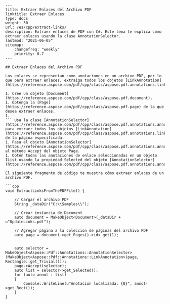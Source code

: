 ```
---
title: Extraer Enlaces del Archivo PDF 
linktitle: Extraer Enlaces
type: docs
weight: 30
url: /es/cpp/extract-links/
description: Extraer enlaces de PDF con C#. Este tema te explica cómo extraer enlaces usando la clase AnnotationSelector. 
lastmod: "2021-06-05"
sitemap:
    changefreq: "weekly"
    priority: 0.7
---

## Extraer Enlaces del Archivo PDF

Los enlaces se representan como anotaciones en un archivo PDF, por lo que para extraer enlaces, extraiga todos los objetos [LinkAnnotation](https://reference.aspose.com/pdf/cpp/class/aspose.pdf.annotations.link_annotation/).

1. Cree un objeto [Document](https://reference.aspose.com/pdf/cpp/class/aspose.pdf.document).
1. Obtenga la [Page](https://reference.aspose.com/pdf/cpp/class/aspose.pdf.page) de la que desea extraer enlaces.
1.
``` Usa la clase [AnnotationSelector](https://reference.aspose.com/pdf/cpp/class/aspose.pdf.annotations.annotation_selector/) para extraer todos los objetos [LinkAnnotation](https://reference.aspose.com/pdf/cpp/class/aspose.pdf.annotations.link_annotation/) de la página especificada. 
1. Pasa el objeto [AnnotationSelector](https://reference.aspose.com/pdf/cpp/class/aspose.pdf.annotations.annotation_selector/) al método Accept del objeto Page. 
1. Obtén todas las anotaciones de enlace seleccionadas en un objeto IList usando la propiedad Selected del objeto [AnnotationSelector](https://reference.aspose.com/pdf/cpp/class/aspose.pdf.annotations.annotation_selector/).

El siguiente fragmento de código te muestra cómo extraer enlaces de un archivo PDF.

```cpp
void ExtractLinksFromThePDFFile() {
   
    // Cargar el archivo PDF
    String _dataDir("C:\\Samples\\");

    // Crear instancia de Document
    auto document = MakeObject<Document>(_dataDir + u"UpdateLinks.pdf");

    // Agregar página a la colección de páginas del archivo PDF
    auto page = document->get_Pages()->idx_get(1);


    auto selector = MakeObject<Aspose::Pdf::Annotations::AnnotationSelector>(MakeObject<Aspose::Pdf::Annotations::LinkAnnotation>(page, Rectangle::get_Trivial()));
    page->Accept(selector);
    auto list = selector->get_Selected();
    for (auto annot : list)
    {
        Console::WriteLine(u"Anotación localizada: {0}", annot->get_Rect());
    }
}
```